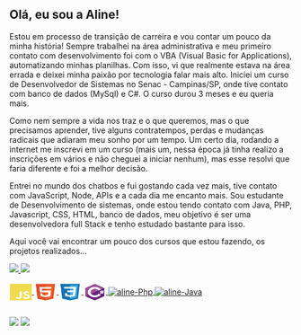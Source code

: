 ## Olá, eu sou a Aline! 

Estou em processo de transição de carreira e vou contar um pouco da minha história!
Sempre trabalhei na área administrativa e meu primeiro contato com desenvolvimento foi com o VBA (Visual Basic for Applications), automatizando minhas planilhas. 
Com isso, vi que realmente estava na área errada e deixei minha paixão por tecnologia falar mais alto. Iniciei um curso de Desenvolvedor de Sistemas no Senac - Campinas/SP, onde tive contato com banco de dados (MySql) e C#. O curso durou 3 meses e eu queria mais.

Como nem sempre a vida nos traz e o que queremos, mas o que precisamos aprender, tive alguns contratempos, perdas e mudanças radicais que adiaram meu sonho por um tempo. Um certo dia, rodando a internet me inscrevi em um curso (mais um, nessa época já tinha realizo a inscrições em vários e não cheguei a iniciar nenhum), mas esse resolvi que faria diferente e foi a melhor decisão.

Entrei no mundo dos chatbos e fui gostando cada vez mais, tive contato com JavaScript, Node, APIs e a cada dia me encanto mais. 
Sou estudante de Desenvolvimento de sistemas, onde estou tendo contato com Java, PHP, Javascript, CSS, HTML, banco de dados, meu objetivo é ser uma desenvolvedora full Stack e tenho estudado bastante para isso.

Aqui você vai encontrar um pouco dos cursos que estou fazendo, os projetos realizados...


 <div>
  <a href="https://github.com/alinelombardi">
  <img height="140em" src="https://github-readme-stats.vercel.app/api?username=alinelombardi&show_icons=true&theme=dracula&include_all_commits=true&count_private=true"/>
  <img height="140em" src="https://github-readme-stats.vercel.app/api/top-langs/?username=alinelombardi&layout=compact&langs_count=7&theme=dracula"/>
</div>
<div style="display: inline_block"><br>
  <img align="center" alt="aline-Js" height="30" width="40" src="https://raw.githubusercontent.com/devicons/devicon/master/icons/javascript/javascript-plain.svg">
  <img align="center" alt="aline-HTML" height="30" width="40" src="https://raw.githubusercontent.com/devicons/devicon/master/icons/html5/html5-original.svg">
  <img align="center" alt="aline-CSS" height="30" width="40" src="https://raw.githubusercontent.com/devicons/devicon/master/icons/css3/css3-original.svg">
  <img align="center" alt="aline-Csharp" height="30" width="40" src="https://raw.githubusercontent.com/devicons/devicon/master/icons/csharp/csharp-original.svg">
  <img align="center" alt="aline-Php" height="30" width="40" src="https://cdn-icons-png.flaticon.com/512/5968/5968332.png">
  <img align="center" alt="aline-Java" height="30" width="40" src="https://cdn-icons-png.flaticon.com/512/5968/5968282.png">
  
</div>
  
  ##
 
<div> 
  <a href = "mailto:alinelf86@gmail.com"><img src="https://img.shields.io/badge/-Gmail-%23333?style=for-the-badge&logo=gmail&logoColor=white" target="_blank"></a>
  <a href="https://www.linkedin.com/in/aline-lombardi" target="_blank"><img src="https://img.shields.io/badge/-LinkedIn-%230077B5?style=for-the-badge&logo=linkedin&logoColor=white" target="_blank"></a> 
 
</div>
